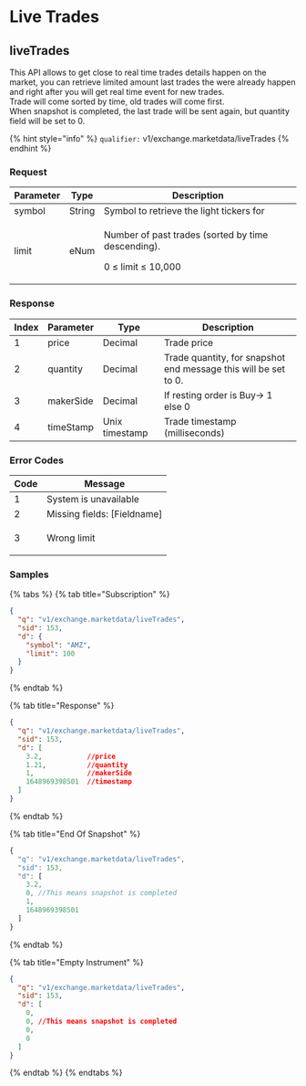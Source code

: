 # Live Trades

## liveTrades

This API allows to get close to real time trades details happen on the market, you can retrieve limited amount last trades the were already happen and right after you will get real time event for new trades.\
Trade will come sorted by time, old trades will come first. \
When snapshot is completed, the last trade will be sent again, but quantity field will be set to 0.&#x20;

{% hint style="info" %}
`qualifier:` v1/exchange.marketdata/liveTrades
{% endhint %}

### **Request**

| Parameter | Type   | Description                                                                          |
| --------- | ------ | ------------------------------------------------------------------------------------ |
| symbol    | String | Symbol to retrieve the light tickers for                                             |
| limit     | eNum   | <p>Number of past trades (sorted by time descending). </p><p>0 ≤ limit ≤ 10,000 </p> |

### **Response**

<table><thead><tr><th data-type="number">Index</th><th>Parameter</th><th>Type</th><th>Description</th></tr></thead><tbody><tr><td>1</td><td>price</td><td>Decimal</td><td>Trade price</td></tr><tr><td>2</td><td>quantity</td><td>Decimal</td><td>Trade quantity, for snapshot end message this will be set to 0.  </td></tr><tr><td>3</td><td>makerSide</td><td>Decimal</td><td>If resting order is Buy→ 1 else 0</td></tr><tr><td>4</td><td>timeStamp</td><td>Unix timestamp</td><td>Trade timestamp (milliseconds)</td></tr></tbody></table>

### **Error Codes**

| Code | Message                                         |
| ---- | ----------------------------------------------- |
| 1    | System is unavailable                           |
| 2    | Missing fields: \[Fieldname]                    |
| 3    | <p>Wrong limit |<br>Wrong symbol [symbol] |</p> |

### **Samples**

{% tabs %}
{% tab title="Subscription" %}
```json
{
  "q": "v1/exchange.marketdata/liveTrades",
  "sid": 153,
  "d": {
    "symbol": "AMZ",
    "limit": 100
  }
}
```
{% endtab %}

{% tab title="Response" %}
```json
{
  "q": "v1/exchange.marketdata/liveTrades",
  "sid": 153,
  "d": [
    3.2,           //price
    1.21,          //quantity
    1,             //makerSide
    1648969398501  //timestamp
  ]
}
```
{% endtab %}

{% tab title="End Of Snapshot" %}
```javascript
{
  "q": "v1/exchange.marketdata/liveTrades",
  "sid": 153,
  "d": [
    3.2,
    0, //This means snapshot is completed
    1,
    1648969398501
  ]
}
```
{% endtab %}

{% tab title="Empty Instrument" %}
```json
{
  "q": "v1/exchange.marketdata/liveTrades",
  "sid": 153,
  "d": [
    0,
    0, //This means snapshot is completed
    0,
    0
  ]
}
```
{% endtab %}
{% endtabs %}

